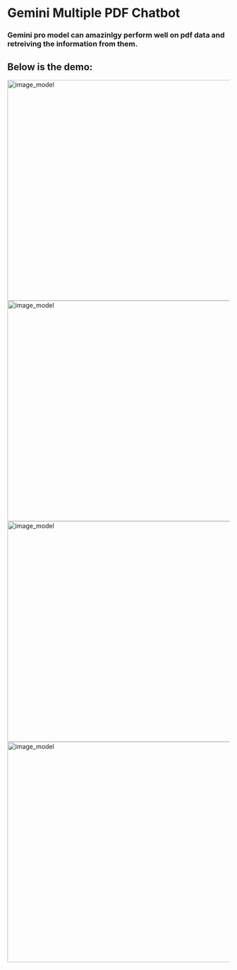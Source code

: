 # Gemini Multiple PDF Chatbot

### Gemini pro  model can amazinlgy perform well on pdf data and retreiving the information from them. 

## Below is the demo:

<img src="/images/Screenshot 2024-05-11 191321.png" alt="image_model" width="900" height="500">
<img src="/images/Screenshot 2024-05-11 191416.png.png" alt="image_model" width="900" height="500">
<img src="/images/Screenshot 2024-05-11 191540.png.png" alt="image_model" width="900" height="500">
<img src="/images/Screenshot 2024-05-11 191608.png.png" alt="image_model" width="900" height="500">



